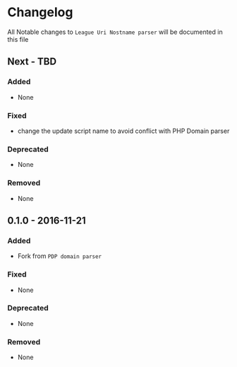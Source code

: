 # Changelog

All Notable changes to `League Uri Nostname parser` will be documented in this file

## Next - TBD

### Added

- None

### Fixed

- change the update script name to avoid conflict with PHP Domain parser

### Deprecated

- None

### Removed

- None

## 0.1.0 - 2016-11-21

### Added

- Fork from `PDP domain parser`

### Fixed

- None

### Deprecated

- None

### Removed

- None